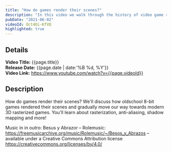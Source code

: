 ```yaml
---
title: "How do games render their scenes?"
description: "In this video we walk through the history of video game rendering"
pubDate: "2021-06-02"
videoId: Oct4Oi-KfVQ
highlighted: true
---
```


## Details

**Video Title:** {{page.title}}  
**Release Date:** {{page.date | date:'%B %d, %Y'}}  
**Video Link:** <https://www.youtube.com/watch?v={{page.videoId}}>

## Description

How do games render their scenes? We'll discuss how oldschool 8-bit games rendered their scenes and gradually move our way towards modern 3D rasterized games. You'll learn about rasterization, anti-aliasing, shadow mapping and more!

Music in in outro:
Besus y Abrazor – Rolemusic: <https://freemusicarchive.org/music/Rolemusic/~/Besos_y_Abrazos> – available under a Creative Commons Attribution license <https://creativecommons.org/licenses/by/4.0/>
